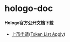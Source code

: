 # hologo-doc

#### Hologo官方公开文档下载


- [上币申请](https://github.com/hologoDev/hologo-doc/tree/master/token_list_application/doc-cn)([Token List Apply](https://github.com/hologoDev/hologo-doc/tree/master/token_list_application/doc-en))




